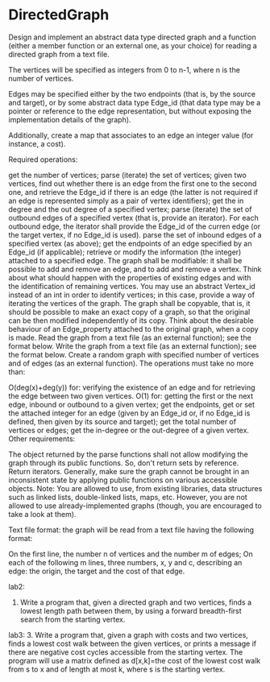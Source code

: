 # DirectedGraph
Design and implement an abstract data type directed graph and a function (either a member function or an external one, as your choice) for reading a directed graph from a text file.

The vertices will be specified as integers from 0 to n-1, where n is the number of vertices.

Edges may be specified either by the two endpoints (that is, by the source and target), or by some abstract data type Edge_id (that data type may be a pointer or reference to the edge representation, but without exposing the implementation details of the graph).

Additionally, create a map that associates to an edge an integer value (for instance, a cost).

Required operations:

get the number of vertices;
parse (iterate) the set of vertices;
given two vertices, find out whether there is an edge from the first one to the second one, and retrieve the Edge_id if there is an edge (the latter is not required if an edge is represented simply as a pair of vertex identifiers);
get the in degree and the out degree of a specified vertex;
parse (iterate) the set of outbound edges of a specified vertex (that is, provide an iterator). For each outbound edge, the iterator shall provide the Edge_id of the curren edge (or the target vertex, if no Edge_id is used).
parse the set of inbound edges of a specified vertex (as above);
get the endpoints of an edge specified by an Edge_id (if applicable);
retrieve or modify the information (the integer) attached to a specified edge.
The graph shall be modifiable: it shall be possible to add and remove an edge, and to add and remove a vertex. Think about what should happen with the properties of existing edges and with the identification of remaining vertices. You may use an abstract Vertex_id instead of an int in order to identify vertices; in this case, provide a way of iterating the vertices of the graph.
The graph shall be copyable, that is, it should be possible to make an exact copy of a graph, so that the original can be then modified independently of its copy. Think about the desirable behaviour of an Edge_property attached to the original graph, when a copy is made.
Read the graph from a text file (as an external function); see the format below.
Write the graph from a text file (as an external function); see the format below.
Create a random graph with specified number of vertices and of edges (as an external function).
The operations must take no more than:

O(deg(x)+deg(y)) for: verifying the existence of an edge and for retrieving the edge between two given vertices.
O(1) for: getting the first or the next edge, inbound or outbound to a given vertex; get the endpoints, get or set the attached integer for an edge (given by an Edge_id or, if no Edge_id is defined, then given by its source and target); get the total number of vertices or edges; get the in-degree or the out-degree of a given vertex.
Other requirements:

The object returned by the parse functions shall not allow modifying the graph through its public functions. So, don't return sets by reference. Return iterators.
Generally, make sure the graph cannot be brought in an inconsistent state by applying public functions on various accessible objects.
Note: You are allowed to use, from existing libraries, data structures such as linked lists, double-linked lists, maps, etc. However, you are not allowed to use already-implemented graphs (though, you are encouraged to take a look at them).

Text file format: the graph will be read from a text file having the following format:

On the first line, the number n of vertices and the number m of edges;
On each of the following m lines, three numbers, x, y and c, describing an edge: the origin, the target and the cost of that edge.

lab2:
1. Write a program that, given a directed graph and two vertices, finds a lowest length path between them, by using a forward breadth-first search from the starting vertex.

lab3:
3. Write a program that, given a graph with costs and two vertices, finds a lowest cost walk between the given vertices, or prints a message if there are negative cost cycles accessible from the starting vertex. The program will use a matrix defined as d[x,k]=the cost of the lowest cost walk from s to x and of length at most k, where s is the starting vertex.
